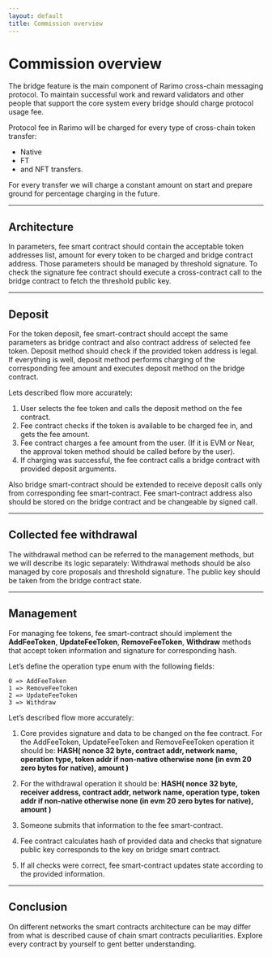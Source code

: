 ```yaml
---
layout: default
title: Commission overview
---
```


# Commission overview

The bridge feature is the main component of Rarimo cross-chain messaging protocol.
To maintain successful work and reward validators and other people that support the core system every bridge
should charge protocol usage fee.

Protocol fee in Rarimo will be charged for every type of cross-chain token transfer:
- Native
- FT
- and NFT transfers.

For every transfer we will charge a constant amount on start and prepare ground for percentage charging in the future.

----

## Architecture

In parameters, fee smart contract should contain the acceptable token addresses list,
amount for every token to be charged and bridge contract address. Those parameters should be managed by threshold signature.
To check the signature fee contract should execute a cross-contract call to the bridge contract to fetch the threshold public key.

----

## Deposit

For the token deposit, fee smart-contract should accept the same parameters as bridge contract and also contract
address of selected fee token. Deposit method should check if the provided token address is legal.
If everything is well, deposit method performs charging of the corresponding fee amount and executes
deposit method on the bridge contract.


Lets described flow more accurately:
1. User selects the fee token and calls the deposit method on the fee contract.
2. Fee contract checks if the token is available to be charged fee in, and gets the fee amount.
3. Fee contract charges a fee amount from the user. (If it is EVM or Near, the approval token method should be called before by the user).
4. If charging was successful, the fee contract calls a bridge contract with provided deposit arguments.

Also bridge smart-contract should be extended to receive deposit calls only from corresponding fee smart-contract.
Fee smart-contract address also should be stored on the bridge contract and be changeable by signed call.

----

## Collected fee withdrawal

The withdrawal method can be referred to the management methods, but we will describe its logic separately:
Withdrawal methods should be also managed by core proposals and threshold signature.
The public key should be taken from the bridge contract state.

----

## Management

For managing fee tokens, fee smart-contract should implement the **AddFeeToken**, **UpdateFeeToken**, **RemoveFeeToken**,
**Withdraw** methods that accept token information and signature for corresponding hash.

Let’s define the operation type enum with the following fields:
```
0 => AddFeeToken
1 => RemoveFeeToken
2 => UpdateFeeToken
3 => Withdraw
```

Let’s described flow more accurately:

1. Core provides signature and data to be changed on the fee contract.
  For the AddFeeToken, UpdateFeeToken and RemoveFeeToken operation it should be:
  __HASH(
  nonce 32 byte,
  contract addr,
  network name,
  operation type,
  token addr if non-native otherwise none (in evm 20 zero bytes for native),
  amount
  )__

2. For the withdrawal operation it should be:
  __HASH(
  nonce 32 byte,
  receiver address,
  contract addr,
  network name,
  operation type,
  token addr if non-native otherwise none (in evm 20 zero bytes for native),
  amount
  )__

3. Someone submits that information to the fee smart-contract.

4. Fee contract calculates hash of provided data and checks that signature public key corresponds to the key on bridge smart contract.

5. If all checks were correct, fee smart-contract updates state according to the provided information.

----

## Conclusion

On different networks the smart contracts architecture can be may differ from what is described cause of chain smart contracts peculiarities.
Explore every contract by yourself to gent better understanding.
